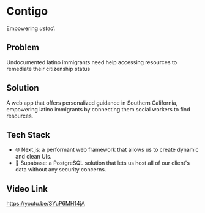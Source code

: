 # Contigo

Empowering _usted_.

## Problem

Undocumented latino immigrants need help
accessing resources to remediate their citizenship status

## Solution

A web app that offers personalized
guidance in Southern California, empowering latino immigrants
by connecting them social workers to find resources.

## Tech Stack

- 🌐 Next.js: a performant web framework that allows us to create dynamic and clean UIs.
- 💾 Supabase: a PostgreSQL solution that lets us host all of our client's data without any security concerns.

## Video Link
https://youtu.be/SYuP6MH14jA
